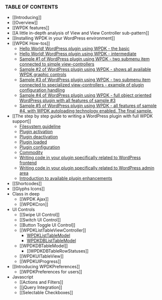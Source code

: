 ### TABLE OF CONTENTS

* [[Introducing]]
* [[Overview]]
* [[WPDK features]]
* [[A little in-depth analysis of View and View Controller sub-pattern]]
* [[Installing WPDK in your WordPress environment]]
* [[WPDK How-tos]]
  * [Hello World! WordPress plugin using WPDK - the basic](https://github.com/wpXtreme/wpdk/wiki/WPDK-How-tos#hello-world-wordpress-plugin-using-wpdk---the-basic)
  * [Hello World! WordPress plugin using WPDK - intermediate](https://github.com/wpXtreme/wpdk/wiki/WPDK-How-tos#hello-world-wordpress-plugin-using-wpdk---intermediate)
  * [Sample #1 of WordPress plugin using WPDK - two submenu item connected to simple view-controllers ](https://github.com/wpXtreme/wpdk/wiki/WPDK-How-tos#sample-1-of-wordpress-plugin-using-wpdk)
  * [Sample #2 of WordPress plugin using WPDK - shows all available WPDK graphic controls](https://github.com/wpXtreme/wpdk/wiki/WPDK-How-tos#sample-2-of-wordpress-plugin-using-wpdk)
  * [Sample #3 of WordPress plugin using WPDK - two submenu item connected to specialized view-controllers - example of plugin configuration handling](https://github.com/wpXtreme/wpdk/wiki/WPDK-How-tos#sample-3-of-wordpress-plugin-using-wpdk)
  * [Sample #4 of WordPress plugin using WPDK - full object oriented WordPress plugin with all features of sample #3](https://github.com/wpXtreme/wpdk/wiki/WPDK-How-tos#sample-4-of-wordpress-plugin-using-wpdk)
  * [Sample #5 of WordPress plugin using WPDK - all features of sample #4, with WPDK autoloading technology enabled. The final sample.](https://github.com/wpXtreme/wpdk/wiki/WPDK-How-tos#sample-5-of-wordpress-plugin-using-wpdk)
* [[The step by step guide to writing a WordPress plugin with full WPDK support]]
  * [Filesystem guideline](https://github.com/wpXtreme/wpdk/wiki/The-step-by-step-guide-to-writing-a-WordPress-plugin-with-full-WPDK-support#filesystem-guideline)
  * [Plugin activation](https://github.com/wpXtreme/wpdk/wiki/The-step-by-step-guide-to-writing-a-WordPress-plugin-with-full-WPDK-support#plugin-activation)
  * [Plugin deactivation](https://github.com/wpXtreme/wpdk/wiki/The-step-by-step-guide-to-writing-a-WordPress-plugin-with-full-WPDK-support#plugin-deactivation)
  * [Plugin loaded](https://github.com/wpXtreme/wpdk/wiki/The-step-by-step-guide-to-writing-a-WordPress-plugin-with-full-WPDK-support#plugin-loaded)
  * [Plugin configuration](https://github.com/wpXtreme/wpdk/wiki/The-step-by-step-guide-to-writing-a-WordPress-plugin-with-full-WPDK-support#plugin-configuration)
  * [Commodity](https://github.com/wpXtreme/wpdk/wiki/The-step-by-step-guide-to-writing-a-WordPress-plugin-with-full-WPDK-support#commodity)
  * [Writing code in your plugin specifically related to WordPress frontend](https://github.com/wpXtreme/wpdk/wiki/The-step-by-step-guide-to-writing-a-WordPress-plugin-with-full-WPDK-support#writing-code-in-your-plugin-specifically-related-to-wordpress-frontend)
  * [Writing code in your plugin specifically related to WordPress admin area](https://github.com/wpXtreme/wpdk/wiki/The-step-by-step-guide-to-writing-a-WordPress-plugin-with-full-WPDK-support#writing-code-in-your-plugin-specifically-related-to-wordpress-admin-area)
  * [Introduction to available plugin enhancements](https://github.com/wpXtreme/wpdk/wiki/The-step-by-step-guide-to-writing-a-WordPress-plugin-with-full-WPDK-support#introduction-to-available-plugin-enhancements)
* [[Shortcodes]]
* [[Glyphs Icons]]
* Class in deep
  * [[WPDK Ajax]]
  * [[WPDKCron]]
* UI Controls
  * [[Swipe UI Control]]
  * [[Switch UI Control]]
  * [[Button Toggle UI Control]]
  * [[WPDKListTableViewController]]
    * [WPDKListTableModel](WPDKListTableViewController#wpdklisttablemodel)
    * [WPDKDBListTableModel](WPDKListTableViewController#wpdkdblisttablemodel)
  * [[WPDKDBTableModel]]
    * [[WPDKDBTableRowStatuses]]
  * [[WPDKUITableView]]
  * [[WPDKUIProgress]]
* [[Introducing WPDKPreferences]]
  * [[WPDKPreferences for users]]
* Javascript
  * [[Actions and Filters]]
  * [[jQuery Integration]]
  * [[Selectable Checkboxes]]
